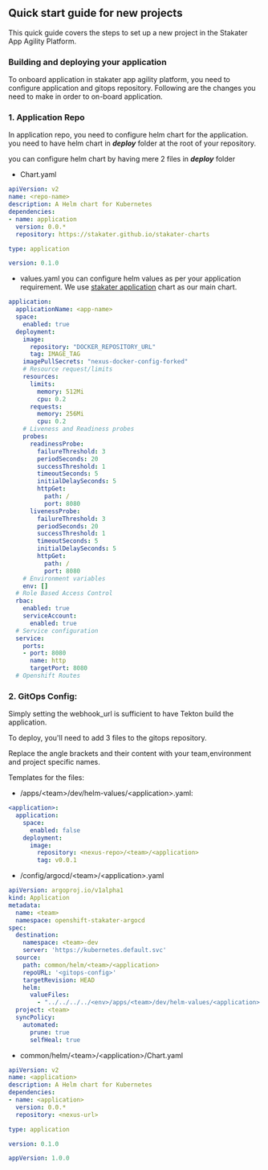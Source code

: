 ## Quick start guide for new projects

This quick guide covers the steps to set up a new project in the Stakater App Agility Platform.


### Building and deploying your application

To onboard application in stakater app agility platform, you need to configure application and gitops repository. Following are the changes you need to make in order to on-board application.

### 1. Application Repo


In application repo, you need to configure helm chart for the application. you need to have helm chart in ***deploy*** folder at the root of your repository.


you can configure helm chart by having mere 2 files in ***deploy*** folder

- Chart.yaml
```yaml 
apiVersion: v2
name: <repo-name>
description: A Helm chart for Kubernetes
dependencies:
- name: application
  version: 0.0.*
  repository: https://stakater.github.io/stakater-charts  

type: application

version: 0.1.0
```
- values.yaml
you can configure helm values as per your application requirement. We use [stakater application](https://github.com/stakater-charts/application/tree/master/application) chart as our main chart.
```yaml
application:
  applicationName: <app-name>
  space:
    enabled: true
  deployment:
    image:
      repository: "DOCKER_REPOSITORY_URL"
      tag: IMAGE_TAG
    imagePullSecrets: "nexus-docker-config-forked"
    # Resource request/limits
    resources:
      limits:
        memory: 512Mi
        cpu: 0.2
      requests:
        memory: 256Mi
        cpu: 0.2
    # Liveness and Readiness probes
    probes: 
      readinessProbe:
        failureThreshold: 3
        periodSeconds: 20
        successThreshold: 1
        timeoutSeconds: 5
        initialDelaySeconds: 5
        httpGet:
          path: /
          port: 8080
      livenessProbe:
        failureThreshold: 3
        periodSeconds: 20
        successThreshold: 1
        timeoutSeconds: 5
        initialDelaySeconds: 5
        httpGet:
          path: /
          port: 8080
    # Environment variables
    env: []
  # Role Based Access Control
  rbac:
    enabled: true
    serviceAccount:
      enabled: true
  # Service configuration
  service:
    ports:
    - port: 8080
      name: http
      targetPort: 8080
  # Openshift Routes
```
### 2. GitOps Config:

Simply setting the webhook_url is sufficient to have Tekton build the application.

To deploy, you'll need to add 3 files to the gitops repository.

Replace the angle brackets and their content with your team,environment and project specific names. 

Templates for the files: 
- <env>/apps/\<team>/dev/helm-values/\<application>.yaml: 

``` yaml
<application>:
  application:
    space:
      enabled: false
    deployment:
      image:
        repository: <nexus-repo>/<team>/<application>
        tag: v0.0.1
```

- <env>/config/argocd/\<team>/\<application>.yaml 

``` yaml
apiVersion: argoproj.io/v1alpha1
kind: Application
metadata:
  name: <team>
  namespace: openshift-stakater-argocd
spec:
  destination:
    namespace: <team>-dev
    server: 'https://kubernetes.default.svc'
  source:
    path: common/helm/<team>/<application>
    repoURL: '<gitops-config>'
    targetRevision: HEAD
    helm:
      valueFiles:
        - "../../../../<env>/apps/<team>/dev/helm-values/<application>.yaml"
  project: <team>
  syncPolicy:
    automated:
      prune: true
      selfHeal: true
```

- common/helm/\<team>/\<application>/Chart.yaml 

``` yaml
apiVersion: v2
name: <application>
description: A Helm chart for Kubernetes
dependencies:
- name: <application>
  version: 0.0.*
  repository: <nexus-url> 

type: application

version: 0.1.0

appVersion: 1.0.0

```
